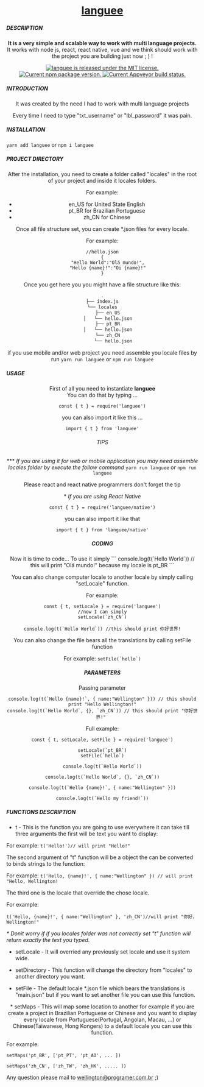 <h1 align="center">
  <a href="https://github.com/dev-intellisoft/languee">
    languee
  </a>
</h1>
<h5>DESCRIPTION</h5>

<p align="center">
    <strong>It is a very simple and scalable way to work with multi language projects.</strong><br>
    It works with node js, react, react native, vue and we think should work with the project you are building just now ; ) !
</p>

<p align="center">
    <a href="https://github.com/dev-intellisoft/languee/master/LICENSE">
    <img src="https://img.shields.io/badge/license-MIT-blue.svg" alt="languee is released under the MIT license." />
  </a>
  <a href="https://www.npmjs.com/package/languee">
      <img src="https://badge.fury.io/js/languee.svg" alt="Current npm package version." />
  </a>
  <a href="https://ci.appveyor.com/project/dev-intellisoft/languee/branch/master">
    <img src="https://ci.appveyor.com/api/projects/status/jjc5e68b3lg3froi/branch/master?svg=true" alt="Current Appveyor build status." />
  </a>
</p>


<h5>INTRODUCTION</h5>
<article align="center">
<p>
    It was created by the need I had to work with multi language projects 
</p>

<p>
    Every time I need to type "txt_username" or "lbl_password" it was pain.
</p>
</article>


<h5>INSTALLATION</h5>

`yarn add languee` 
or 
`npm i languee`

<h5>PROJECT DIRECTORY</h5>
<article align="center">

After the installation, you need to create a folder called 
"locales" in the root of your project and inside it locales folders.

For example:
 * en_US for United State English
 * pt_BR for Brazilian Portuguese
 * zh_CN for Chinese
 
Once all file structure set, you can create *.json files
for every locale.

For example:

```
//hello.json
{
    "Hello World":"Olá mundo!",
    "Hello {name}!":"Oi {name}!"
}
```

Once you get here you you might have a file structure 
like this:

```bash
.
├── index.js
└── locales
    ├── en_US
    │   └── hello.json
    ├── pt_BR
    │   └── hello.json
    └── zh_CN
        └── hello.json
```

if you use mobile and/or web project you need assemble you locale files
by run `yarn run languee` or `npm run languee`
</article>

<h5>USAGE</h5>
<article align="center">

First of all you need to instantiate **languee**
<br>
You can do that by typing ...
```
const { t } = require('languee')
```
you can also import it like this ...
```
import { t } from 'languee'
```

<h6>TIPS</h6>

\*** <i>If you are using it for web or mobile application you may need assemble locales folder by execute the follow command</i>
`yarn run languee` or `npm run languee`

Please react and react native programmers don't forget the tip
<br>


\* <i>If you are using React Native</i>

```
const { t } = require('languee/native')
```

you can also import it like that
```
import { t } from 'languee/native'
```

<h5>CODING</h5>
Now it is time to code...
To use it simply
```
console.log(t(`Hello World`)) // this will print "Olá mundo!" because my locale is pt_BR
```

You can also change computer locale to another locale by simply 
calling "setLocale" function.

For example:

```
const { t, setLocale } = require('languee')
//now I can simply
setLocale(`zh_CN`)

console.log(t(`Hello World`)) //this should print 你好世界!
```

You can also change the file bears all the translations by
calling setFile function

For example:
```setFile(`hello`)```

<h5>PARAMETERS</h5>

Passing parameter
```
console.log(t(`Hello {name}!`, { name:"Wellington" })) // this should print "Hello Wellington!"
console.log(t(`Hello World`, {}, `zh_CN`)) // this should print "你好世界!" 
```

Full example:
```
const { t, setLocale, setFile } = require('languee')

setLocale(`pt_BR`)
setFile(`hello`)

console.log(t(`Hello World`))

console.log(t(`Hello World`, {}, `zh_CN`))

console.log(t(`Hello {name}!`, { name:"Wellington" }))

console.log(t(`Hello my friend!`))
```

</article>

<h5>FUNCTIONS DESCRIPTION</h5>
<p align="center">

 * t - This is the function you are going to use everywhere it can take till three arguments
 the first will be text you want to display:
 
 
 For example:
 `t('Hello!')// will print "Hello!"`
 
 The second argument of "t" function will be a object the can be converted to binds strings to the function:
 
 For example:
 `t('Hello, {name}!', { name:"Wellington" }) // will print "Hello, Wellington!`
 
 The third one is the locale that override the chose locale.
 
 For example:
 
 `t('Hello, {name}!', { name:"Wellington" }, 'zh_CN')//will print "你好， Wellington!"` 
 
 <i> * Donit worry if if you locales folder was not correctly set "t" function will return exactly the text you typed.</i> 
</p>
<p align="center">

  * setLocale - It will overried any previously set locale and use it system wide.
  
</p>

<p align="center">

   * setDirectory - This function will change the directory from "locales" to another directory you want.
</p>
<p align="center">

 * setFile - The default locale *.json file which bears the translations is "main.json"
 but if you want to set another file you can use this function.

</p>
<p align="center">
 * setMaps - This will map some location to another for example if you are create a project in Brazilian Portuguese or Chinese 
 and you want to display every locale from Portuguese(Portugal, Angolan, Macau, ...) or Chinese(Taiwanese, Hong Kongers) to a default locale you can use this function.
 
 For example:
 
 `setMaps('pt_BR', ['pt_PT', 'pt_AO', ... ])`
 
 `setMaps('zh_CN', ['zh_TW', 'zh_HK', ..... ])`
 
</p>

Any question please mail to wellington@programer.com.br ;)

